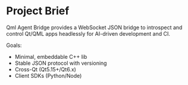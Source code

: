 # Project Brief

Qml Agent Bridge provides a WebSocket JSON bridge to introspect and control Qt/QML apps headlessly for AI-driven development and CI.

Goals:
- Minimal, embeddable C++ lib
- Stable JSON protocol with versioning
- Cross-Qt (Qt5.15+/Qt6.x)
- Client SDKs (Python/Node)
